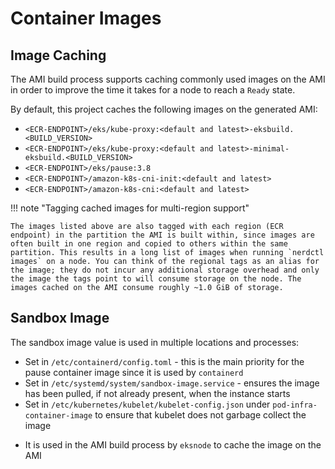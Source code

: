 # Container Images

## Image Caching

The AMI build process supports caching commonly used images on the AMI in order to improve the time it takes
for a node to reach a `Ready` state.

By default, this project caches the following images on the generated AMI:

- `<ECR-ENDPOINT>/eks/kube-proxy:<default and latest>-eksbuild.<BUILD_VERSION>`
- `<ECR-ENDPOINT>/eks/kube-proxy:<default and latest>-minimal-eksbuild.<BUILD_VERSION>`
- `<ECR-ENDPOINT>/eks/pause:3.8`
- `<ECR-ENDPOINT>/amazon-k8s-cni-init:<default and latest>`
- `<ECR-ENDPOINT>/amazon-k8s-cni:<default and latest>`

!!! note "Tagging cached images for multi-region support"

    The images listed above are also tagged with each region (ECR endpoint) in the partition the AMI is built within, since images are often built in one region and copied to others within the same partition. This results in a long list of images when running `nerdctl images` on a node. You can think of the regional tags as an alias for the image; they do not incur any additional storage overhead and only the image the tags point to will consume storage on the node. The images cached on the AMI consume roughly ~1.0 GiB of storage.

## Sandbox Image

The sandbox image value is used in multiple locations and processes:

- Set in `/etc/containerd/config.toml` - this is the main priority for the pause container image since it is used by `containerd`
- Set in `/etc/systemd/system/sandbox-image.service` - ensures the image has been pulled, if not already present, when the instance starts
- Set in `/etc/kubernetes/kubelet/kubelet-config.json` under `pod-infra-container-image` to ensure that kubelet does not garbage collect the image
<!-- TODO - This is removed in 1.30 <https://github.com/kubernetes/kubernetes/blob/3ac83f528dde9d6f37f0ca164d5642226f2380a7/cmd/kubelet/app/server.go#L203-L204> -->
- It is used in the AMI build process by `eksnode` to cache the image on the AMI
